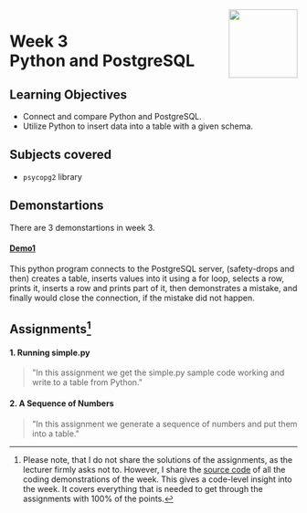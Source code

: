 <a href="../">
  <img src="/img/JSON_and_Natural_Language_Processing_in_PostgreSQL_logo.avif" width="120" align="right">
</a>

# Week 3 <br> Python and PostgreSQL

## Learning Objectives
- Connect and compare Python and PostgreSQL.
- Utilize Python to insert data into a table with a given schema.

## Subjects covered
- `psycopg2` library

## Demonstartions

There are 3 demonstartions in week 3. 

#### [Demo1](./demo1.py)

This python program connects to the PostgreSQL server, (safety-drops and then) creates a table, inserts values into it using a for loop, selects a row, prints it, inserts a row and prints part of it, then demonstrates a mistake, and finally would close the connection, if the mistake did not happen.  

## Assignments[^1]

#### 1. Running simple.py

>"In this assignment we get the simple.py sample code working and write to a table from Python."

#### 2. A Sequence of Numbers

> "In this assignment we generate a sequence of numbers and put them into a table."

[^1]:Please note, that I do not share the solutions of the assignments, as the lecturer firmly asks not to. However, I share the [source code](./demos.sql) of all the coding demonstrations of the week. This gives a code-level insight into the week. It covers everything that is needed to get through the assignments with 100% of the points.
